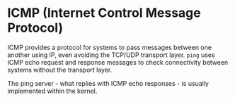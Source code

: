 # ICMP (Internet Control Message Protocol)

ICMP provides a protocol for systems to pass messages between one another using IP, even avoiding the TCP/UDP transport layer. `ping` uses ICMP echo request and response messages to check connectivity between systems without the transport layer.

The ping server - what replies with ICMP echo responses - is usually implemented within the kernel.
